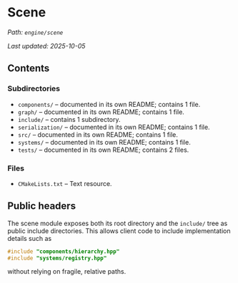 # Scene

_Path: `engine/scene`_

_Last updated: 2025-10-05_


## Contents

### Subdirectories

- `components/` – documented in its own README; contains 1 file.
- `graph/` – documented in its own README; contains 1 file.
- `include/` – contains 1 subdirectory.
- `serialization/` – documented in its own README; contains 1 file.
- `src/` – documented in its own README; contains 1 file.
- `systems/` – documented in its own README; contains 1 file.
- `tests/` – documented in its own README; contains 2 files.

### Files

- `CMakeLists.txt` – Text resource.

## Public headers

The scene module exposes both its root directory and the `include/` tree as
public include directories. This allows client code to include implementation
details such as

```cpp
#include "components/hierarchy.hpp"
#include "systems/registry.hpp"
```

without relying on fragile, relative paths.

